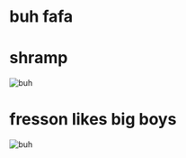 # buh fafa

# shramp 

![buh](https://vetmedwear.com/cdn/shop/products/Cat_Restraint_Bag_with_Ultrasound_Feature_93057b6b-d522-4c3b-b96a-34fb38ecc18e_grande.PNG?v=1559229600.png)
# fresson likes big boys

![buh](https://www.dexerto.com/cdn-image/wp-content/uploads/2024/08/17/the-rizzler-and-AJ.jpg?width=3840&quality=75&format=auto.png)